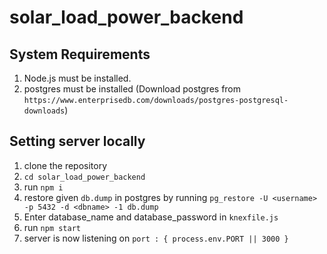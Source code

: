 # solar_load_power_backend

## System Requirements
1. Node.js must be installed.
2. postgres must be installed (Download postgres from `https://www.enterprisedb.com/downloads/postgres-postgresql-downloads`)

## Setting server locally
1. clone the repository
2. `cd solar_load_power_backend`
3. run `npm i`
4. restore given `db.dump` in postgres by running `pg_restore -U <username> -p 5432 -d <dbname> -1 db.dump`
5. Enter database_name and database_password in `knexfile.js`
6. run `npm start`
7. server is now listening on `port : { process.env.PORT || 3000 }`